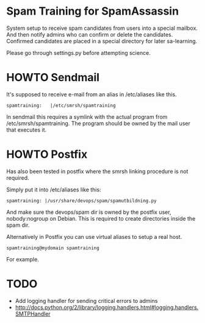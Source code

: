 Spam Training for SpamAssassin
================

System setup to receive spam candidates from users into a special mailbox. And then notify admins who can confirm or delete the candidates. Confirmed candidates are placed in a special directory for later sa-learning. 

Please go through settings.py before attempting science. 

HOWTO Sendmail
===========

It's supposed to receive e-mail from an alias in /etc/aliases like this. 

    spamtraining: 	|/etc/smrsh/spamtraining

In sendmail this requires a symlink with the actual program from /etc/smrsh/spamtraining. The program should be owned by the mail user that executes it. 

HOWTO Postfix
==========

Has also been tested in postfix where the smrsh linking procedure is not required. 

Simply put it into /etc/aliases like this:

	spamtraining: |/usr/share/devops/spam/spamutbildning.py

And make sure the devops/spam dir is owned by the postfix user, nobody:nogroup on Debian. This is required to create directories inside the spam dir. 

Alternatively in Postfix you can use virtual aliases to setup a real host. 

	spamtraining@mydomain spamtraining

For example. 

TODO
====

  * Add logging handler for sending critical errors to admins
  * http://docs.python.org/2/library/logging.handlers.html#logging.handlers.SMTPHandler
